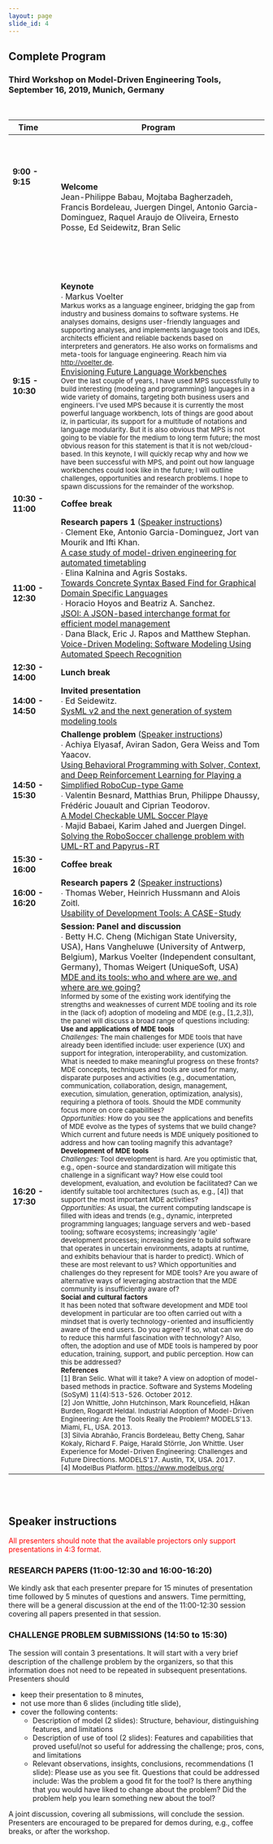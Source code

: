 ```yaml
---
layout: page
slide_id: 4
---
```


## Complete Program
### Third Workshop on Model-Driven Engineering Tools, September 16, 2019, Munich, Germany

<br />

|Time &nbsp;   &nbsp;          | Program &nbsp; | 
----------------------- | -------------- |
<br/><br/><br/><strong>9:00 - 9:15 </strong> &nbsp; &nbsp; &nbsp;  &nbsp; &nbsp; &nbsp;   &nbsp; &nbsp; &nbsp;    &nbsp; &nbsp; &nbsp; &nbsp; &nbsp; &nbsp;   &nbsp; &nbsp; &nbsp;    &nbsp; &nbsp; &nbsp;   &nbsp; &nbsp; &nbsp;   &nbsp; &nbsp; &nbsp;    &nbsp; &nbsp; &nbsp;  &nbsp; &nbsp; &nbsp;&nbsp; &nbsp; &nbsp; &nbsp; &nbsp;  &nbsp; &nbsp; &nbsp; &nbsp; &nbsp; &nbsp;  &nbsp; &nbsp; &nbsp; &nbsp;  &nbsp; &nbsp; &nbsp;  &nbsp; &nbsp; &nbsp; &nbsp; &nbsp; &nbsp;  &nbsp; &nbsp; &nbsp; &nbsp; &nbsp; &nbsp;  &nbsp; &nbsp; &nbsp; &nbsp; &nbsp; &nbsp;  &nbsp; &nbsp; &nbsp;  &nbsp; &nbsp; &nbsp;  &nbsp; &nbsp; &nbsp; &nbsp; &nbsp; &nbsp;  &nbsp; &nbsp; &nbsp;    | <strong>Welcome</strong>  <br />  Jean-Philippe Babau, Mojtaba Bagherzadeh, Francis Bordeleau, Juergen Dingel, Antonio Garcia-Dominguez, Raquel Araujo de Oliveira, Ernesto Posse, Ed Seidewitz, Bran Selic| 
<strong>9:15 - 10:30 </strong>    | <strong>Keynote</strong> <br /> <medium> &#x2219; Markus Voelter</medium>  <br/> <small> Markus works as a language engineer, bridging the gap from industry and business domains to software systems. He analyses domains, designs user-friendly languages and supporting analyses, and implements language tools and IDEs, architects efficient and reliable backends based on interpreters and generators. He also works on formalisms and meta-tools for language engineering. Reach him via http://voelter.de. </small><br />[Envisioning Future Language Workbenches]() <br/><small> Over the last couple of years, I have used MPS successfully to build interesting (modeling and programming) languages in a wide variety of domains, targeting both business users and engineers. I've used MPS because it is currently the most powerful language workbench, lots of things are good about iz, in particular, its support for a multitude of notations and language modularity. But it is also obvious that MPS is not going to be viable for the medium to long term future; the most obvious reason for this statement is that it is not web/cloud-based. In this keynote, I will quickly recap why and how we have been successful with MPS, and point out how language workbenches could look like in the future; I will outline challenges, opportunities and research problems. I hope to spawn discussions for the remainder of the workshop.</small> | 
<strong>10:30 - 11:00 </strong> &nbsp; &nbsp; &nbsp;          | <strong>Coffee break</strong> | 
<br/><br/><strong>11:00 - 12:30 </strong> &nbsp; &nbsp; &nbsp;    &nbsp; &nbsp; &nbsp;  &nbsp; &nbsp; &nbsp;       | <strong>Research papers 1</strong>  ([Speaker instructions](#speakerinstruction)) <br/> <medium> &#x2219; Clement Eke, Antonio Garcia-Dominguez, Jort van Mourik and Ifti Khan. </medium> <br /> [A case study of model-driven engineering for automated timetabling]() <br/> <medium> &#x2219; Elina Kalnina and Agris Sostaks. </medium> <br /> [Towards Concrete Syntax Based Find for Graphical Domain Specific Languages ]() <br/> <medium> &#x2219; Horacio Hoyos and Beatriz A. Sanchez. </medium> <br /> [JSOI: A JSON-based interchange format for efficient model management]() <br/> <medium> &#x2219; Dana Black, Eric J. Rapos and Matthew Stephan. </medium> <br /> [Voice-Driven Modeling: Software Modeling Using Automated Speech Recognition]() <br/> | 
<strong>12:30 - 14:00 </strong> &nbsp; &nbsp; &nbsp;          | <strong>Lunch break</strong> | 
<strong>14:00 - 14:50 </strong> &nbsp; &nbsp; &nbsp;          | <strong>Invited presentation</strong> <br/> <medium> &#x2219; Ed Seidewitz. </medium> <br /> [SysML v2 and the next generation of system modeling tools]()   | 
<strong>14:50 - 15:30  | <strong>Challenge problem</strong> ([Speaker instructions](#speakerinstruction))<br/> <medium> &#x2219; Achiya Elyasaf, Aviran Sadon, Gera Weiss and Tom Yaacov. </medium> <br /> [Using Behavioral Programming with Solver, Context, and Deep Reinforcement Learning for Playing a Simplified RoboCup-type Game]()  <br/> <medium> &#x2219; Valentin Besnard, Matthias Brun, Philippe Dhaussy, Frédéric Jouault and Ciprian Teodorov. </medium> <br /> [ A Model Checkable UML Soccer Playe]()  <br/> <medium> &#x2219; Majid Babaei, Karim Jahed and Juergen Dingel. </medium> <br /> [Solving the RoboSoccer challenge problem with UML-RT and Papyrus-RT]()| 
<strong>15:30 - 16:00 </strong> &nbsp; &nbsp; &nbsp;          | <strong>Coffee break</strong> | 
<strong>16:00 - 16:20 </strong> &nbsp;  | <strong>Research papers 2 </strong> ([Speaker instructions](#speakerinstruction)) <br/> <medium> &#x2219; Thomas Weber, Heinrich Hussmann and Alois Zoitl.  </medium> <br /> [ Usability of Development Tools: A CASE-Study]()| 
<strong>16:20 - 17:30 </strong> &nbsp;  | <strong>Session: Panel and discussion</strong> <br/> <medium> &#x2219; Betty H.C. Cheng (Michigan State University, USA), Hans Vangheluwe (University of Antwerp, Belgium), Markus Voelter (Independent consultant, Germany), Thomas Weigert (UniqueSoft, USA)  </medium> <br /> [MDE and its tools: who and where are we, and where are we going?]() <br />  <small> Informed by some of the existing work identifying the strengths and weaknesses of current MDE tooling and its role in the (lack of) adoption of modeling and MDE (e.g., [1,2,3]), the panel will discuss a broad range of questions including: <br /> <b>Use and applications of MDE tools</b> <br /> <i>Challenges:</i> The main challenges for MDE tools that have already been identified include: user experience (UX) and support for integration, interoperability, and customization. What is needed to make meaningful progress on these fronts? MDE concepts, techniques and tools are used for many, disparate purposes and activities (e.g., documentation, communication, collaboration, design, management, execution, simulation, generation, optimization, analysis), requiring a plethora of tools. Should the MDE community focus more on core capabilities? <br /> <i>Opportunities:</i> How do you see the applications and benefits of MDE evolve as the types of systems that we build change? Which current and future needs is MDE uniquely positioned to address and how can tooling magnify this advantage? <br /> <b>Development of MDE tools</b> <br /> <i>Challenges:</i> Tool development is hard. Are you optimistic that, e.g., open-source and standardization will mitigate this challenge in a significant way? How else could tool development, evaluation, and evolution be facilitated? Can we identify suitable tool architectures (such as, e.g., [4]) that support the most important MDE activities? </br> <i>Opportunities:</i> As usual, the current computing landscape is filled with ideas and trends (e.g., dynamic, interpreted programming languages; language servers and web-based tooling; software ecosystems; increasingly 'agile' development processes; increasing desire to build software that operates in uncertain environments, adapts at runtime, and exhibits behaviour that is harder to predict). Which of these are most relevant to us? Which opportunities and challenges do they represent for MDE tools? Are you aware of alternative ways of leveraging abstraction that the MDE community is insufficiently aware of? <br /><b>Social and cultural factors</b> <br /> It has been noted that software development and MDE tool development in particular are too often carried out with a mindset that is overly technology-oriented and insufficiently aware of the end users. Do you agree? If so, what can we do to reduce this harmful fascination with technology? Also, often, the adoption and use of MDE tools is hampered by poor education, training, support, and public perception. How can this be addressed? <br /> <b>References</b>  <br/> [1] Bran Selic. What will it take? A view on adoption of model-based methods in practice. Software and Systems Modeling (SoSyM) 11(4):513-526. October 2012. <br/>[2] Jon Whittle, John Hutchinson, Mark Rouncefield, Håkan Burden, Rogardt Heldal. Industrial Adoption of Model-Driven Engineering: Are the Tools Really the Problem? MODELS'13. Miami, FL, USA. 2013. <br/>[3] Silvia Abrahão, Francis Bordeleau, Betty Cheng, Sahar Kokaly, Richard F. Paige, Harald Störrle, Jon Whittle. User Experience for Model-Driven Engineering: Challenges and Future Directions. MODELS'17. Austin, TX, USA. 2017. <br/> [4] ModelBus Platform. https://www.modelbus.org/ </small>
<br />
<br /> 

## Speaker instructions
<span style="color:red">All presenters should note that the available projectors only support presentations in 4:3 format.</span>


### <a name="speakerinstruction"></a>
### RESEARCH PAPERS (11:00-12:30 and 16:00-16:20) 
We kindly ask that each presenter prepare for 15 minutes of presentation
time followed by 5 minutes of questions and answers. Time permitting,
there will be a general discussion at the end of the 11:00-12:30 session
covering all papers presented in that session.

### CHALLENGE PROBLEM SUBMISSIONS (14:50 to 15:30)
The session will contain 3 presentations. It will start with a very brief
description of the challenge problem by the organizers, so that this
information does not need to be repeated in subsequent presentations.
Presenters should
* keep their presentation to 8 minutes,
* not use more than 6 slides (including title slide),
* cover the following contents: 
  * Description of model (2 slides): 
Structure, behaviour, distinguishing features, and limitations 
  * Description of use of tool (2 slides): 
Features and capabilities that proved useful/not so useful 
for addressing the challenge; pros, cons, and limitations 
  * Relevant observations, insights, conclusions, recommendations (1 slide): 
Please use as you see fit. Questions that could be addressed include:
Was the problem a good fit for the tool? Is there anything that you would
have liked to change about the problem? Did the problem help you learn
something new about the tool?

A joint discussion, covering all submissions, will conclude the session.
Presenters are encouraged to be prepared for demos during, e.g., coffee
breaks, or after the workshop.
